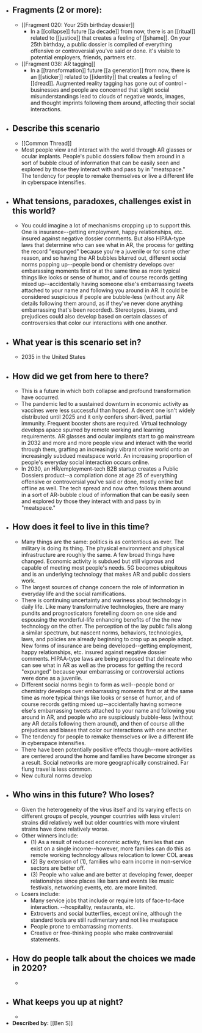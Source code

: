 - ## Fragments (2 or more):
    - [[Fragment 020: Your 25th birthday dossier]]
        - In a [[collapse]] future [[a decade]] from now, there is an [[ritual]] related to [[justice]] that creates a feeling of [[shame]]. On your 25th birthday, a public dossier is compiled of everything offensive or controversial you've said or done. it's visible to potential employers, friends, partners etc.
    - [[Fragment 038: AR tagging]]
        - In a [[transformation]] future [[a generation]] from now, there is an [[sticker]] related to [[identity]] that creates a feeling of [[dread]]. Augmented reality tagging has gone out of control - businesses and people are concerned that slight social misunderstandings lead to clouds of negative words, images, and thought imprints following them around, affecting their social interactions.
- ## Describe this scenario
    - [[Common Thread]]
    - Most people view and interact with the world through AR glasses or ocular implants. People's public dossiers follow them around in a sort of bubble cloud of information that can be easily seen and explored by those they interact with and pass by in "meatspace." The tendency for people to remake themselves or live a different life in cyberspace intensifies.
- ## What tensions, paradoxes, challenges exist in this world?
    - You could imagine a lot of mechanisms cropping up to support this. One is insurance--getting employment, happy relationships, etc. insured against negative dossier comments. But also HIPAA-type laws that determine who can see what in AR, the process for getting the record "expunged" because you're a juvenile or for some other reason, and so having the AR bubbles blurred out, different social norms popping up--people bond or chemistry develops over embarassing moments first or at the same time as more typical things like looks or sense of humor, and of course records getting mixed up--accidentally having someone else's embarrassing tweets attached to your name and following you around in AR. It could be considered suspicious if people are bubble-less (without any AR details following them around, as if they've never done anything embarrassing that's been recorded). Stereotypes, biases, and prejudices could also develop based on certain classes of controversies that color our interactions with one another.
- ## What year is this scenario set in?
    - 2035 in the United States
- ## How did we get from here to there?
    - This is a future in which both collapse and profound transformation have occurred. 
    - The pandemic led to a sustained downturn in economic activity as vaccines were less successful than hoped. A decent one isn't widely distributed until 2025 and it only confers short-lived, partial immunity. Frequent booster shots are required. Virtual technology develops apace spurred by remote working and learning requirements. AR glasses and ocular implants start to go mainstream in 2032 and more and more people view and interact with the world through them, grafting an increasingly vibrant online world onto an increasingly subdued meatspace world. An increasing proportion of people's everyday social interaction occurs online.
    - In 2030, an HR/employment-tech B2B startup creates a Public Dossiers product--a compilation done at age 25 of everything offensive or controversial you've said or done, mostly online but offline as well. The tech spread and now often follows them around in a sort of AR-bubble cloud of information that can be easily seen and explored by those they interact with and pass by in "meatspace."
- ## How does it feel to live in this time?
    - Many things are the same: politics is as contentious as ever. The military is doing its thing. The physical environment and physical infrastructure are roughly the same. A few broad things have changed. Economic activity is subdued but still vigorous and capable of meeting most people's needs. 5G becomes ubiquitous and is an underlying technology that makes AR and public dossiers work.
    - The largest sources of change concern the role of information in everyday life and the social ramifications.
    - There is continuing uncertainty and wariness about technology in daily life. Like many transformative technologies, there are many pundits and prognosticators foretelling doom on one side and espousing the wonderful-life enhancing benefits of the the new technology on the other. The perception of the lay public falls along a similar spectrum, but nascent norms, behaviors, technologies, laws, and policies are already beginning to crop up as people adapt. New forms of insurance are being developed--getting employment, happy relationships, etc. insured against negative dossier comments. HIPAA-type laws are being proposed that delineate who can see what in AR as well as the process for getting the record "expunged" because your embarrassing or controversial actions were done as a juvenile.
    - Different social norms begin to form as well--people bond or chemistry develops over embarrassing moments first or at the same time as more typical things like looks or sense of humor, and of course records getting mixed up--accidentally having someone else's embarrassing tweets attached to your name and following you around in AR, and people who are suspiciously bubble-less (without any AR details following them around), and then of course all the prejudices and biases that color our interactions with one another.
    - The tendency for people to remake themselves or live a different life in cyberspace intensifies.
    - There have been potentially positive effects though--more activities are centered around the home and families have become stronger as a result. Social networks are more geographically constrained. Far flung travel is less common.
    - New cultural norms develop
- ## Who wins in this future? Who loses?
    - Given the heterogeneity of the virus itself and its varying effects on different groups of people, younger countries with less virulent strains did relatively well but older countries with more virulent strains have done relatively worse.
    - Other winners include:
        - (1) As a result of reduced economic activity, families that can exist on a single income--however, more families can do this as remote working technology allows relocation to lower COL areas
        - (2) By extension of (1), families who earn income in non-service sectors are better off.
        - (3) People who value and are better at developing fewer, deeper relationships since places like bars and events like music festivals, networking events, etc. are more limited.
    - Losers include:
        - Many service jobs that include or require lots of face-to-face interaction. --hospitality, restaurants, etc.
        - Extroverts and social butterflies, except online, although the standard tools are still rudimentary and not like meatspace
        - People prone to embarrassing moments.
        - Creative or free-thinking people who make controversial statements.
- ## How do people talk about the choices we made in 2020?
    - 
- ## What keeps you up at night?
    - 
- **Described by:** [[Ben S]]
